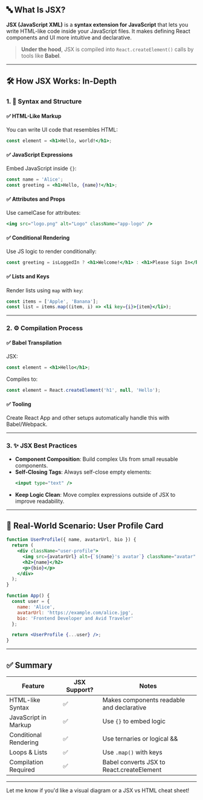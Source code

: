 
## 🔤 What Is JSX?

**JSX (JavaScript XML)** is a **syntax extension for JavaScript** that lets you write HTML-like code inside your JavaScript files. It makes defining React components and UI more intuitive and declarative.

> **Under the hood**, JSX is compiled into `React.createElement()` calls by tools like **Babel**.

---

## 🛠️ How JSX Works: In-Depth

### 1. 📐 Syntax and Structure

#### ✅ HTML-Like Markup
You can write UI code that resembles HTML:
```jsx
const element = <h1>Hello, world!</h1>;
```

#### ✅ JavaScript Expressions
Embed JavaScript inside `{}`:
```jsx
const name = 'Alice';
const greeting = <h1>Hello, {name}!</h1>;
```

#### ✅ Attributes and Props
Use camelCase for attributes:
```jsx
<img src="logo.png" alt="Logo" className="app-logo" />
```

#### ✅ Conditional Rendering
Use JS logic to render conditionally:
```jsx
const greeting = isLoggedIn ? <h1>Welcome!</h1> : <h1>Please Sign In</h1>;
```

#### ✅ Lists and Keys
Render lists using `map` with `key`:
```jsx
const items = ['Apple', 'Banana'];
const list = items.map((item, i) => <li key={i}>{item}</li>);
```

---

### 2. ⚙️ Compilation Process

#### ✅ Babel Transpilation
JSX:
```jsx
const element = <h1>Hello</h1>;
```
Compiles to:
```js
const element = React.createElement('h1', null, 'Hello');
```

#### ✅ Tooling
Create React App and other setups automatically handle this with Babel/Webpack.

---

### 3. ✨ JSX Best Practices

- **Component Composition**: Build complex UIs from small reusable components.
- **Self-Closing Tags**: Always self-close empty elements:
  ```jsx
  <input type="text" />
  ```
- **Keep Logic Clean**: Move complex expressions outside of JSX to improve readability.

---

## 🧩 Real-World Scenario: User Profile Card

```jsx
function UserProfile({ name, avatarUrl, bio }) {
  return (
    <div className="user-profile">
      <img src={avatarUrl} alt={`${name}'s avatar`} className="avatar" />
      <h2>{name}</h2>
      <p>{bio}</p>
    </div>
  );
}

function App() {
  const user = {
    name: 'Alice',
    avatarUrl: 'https://example.com/alice.jpg',
    bio: 'Frontend Developer and Avid Traveler'
  };

  return <UserProfile {...user} />;
}
```

---

## ✅ Summary

| Feature               | JSX Support? | Notes                                      |
|----------------------|--------------|--------------------------------------------|
| HTML-like Syntax     | ✅           | Makes components readable and declarative |
| JavaScript in Markup | ✅           | Use `{}` to embed logic                    |
| Conditional Rendering| ✅           | Use ternaries or logical &&                |
| Loops & Lists        | ✅           | Use `.map()` with keys                     |
| Compilation Required | ✅           | Babel converts JSX to React.createElement  |

---

Let me know if you'd like a visual diagram or a JSX vs HTML cheat sheet!